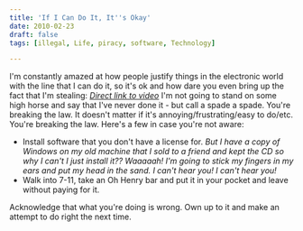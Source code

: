 ```yaml
---
title: 'If I Can Do It, It''s Okay'
date: 2010-02-23
draft: false
tags: [illegal, Life, piracy, software, Technology]

---
```


I'm constantly amazed at how people justify things in the electronic world with the line that I can do it, so it's ok and how dare you even bring up the fact that I'm stealing:  _[Direct link to video](http://www.youtube.com/watch?v=S0zt4opqL18&feature=player_embedded)_ I'm not going to stand on some high horse and say that I've never done it - but call a spade a spade. You're breaking the law. It doesn't matter if it's annoying/frustrating/easy to do/etc. You're breaking the law. Here's a few in case you're not aware:

*   Install software that you don't have a license for. _But I have a copy of Windows on my old machine that I sold to a friend and kept the CD so why I can't I just install it?? Waaaaah! I'm going to stick my fingers in my ears and put my head in the sand. I can't hear you! I can't hear you!_
*   Walk into 7-11, take an Oh Henry bar and put it in your pocket and leave without paying for it.

Acknowledge that what you're doing is wrong. Own up to it and make an attempt to do right the next time.